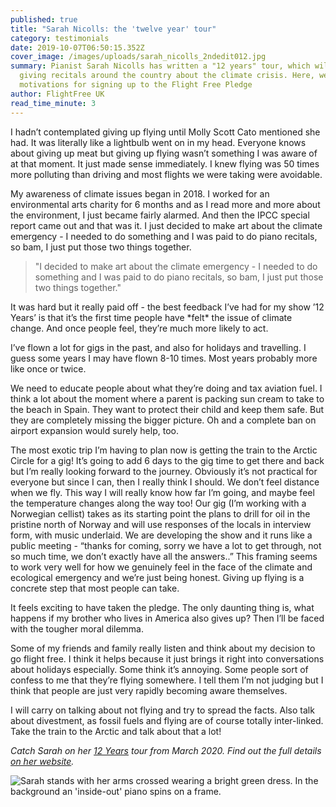 ```yaml
---
published: true
title: "Sarah Nicolls: the 'twelve year' tour"
category: testimonials
date: 2019-10-07T06:50:15.352Z
cover_image: /images/uploads/sarah_nicolls_2ndedit012.jpg
summary: Pianist Sarah Nicolls has written a "12 years" tour, which will involve
  giving recitals around the country about the climate crisis. Here, we hear her
  motivations for signing up to the Flight Free Pledge
author: FlightFree UK
read_time_minute: 3
---
```

I hadn’t contemplated giving up flying until Molly Scott Cato mentioned she had. It was literally like a lightbulb went on in my head. Everyone knows about giving up meat but giving up flying wasn’t something I was aware of at that moment. It just made sense immediately. I knew flying was 50 times more polluting than driving and most flights we were taking were avoidable. 

My awareness of climate issues began in 2018.  I worked for an environmental arts charity for 6 months and as I read more and more about the environment, I just became fairly alarmed. And then the IPCC special report came out and that was it.  I just decided to make art about the climate emergency - I needed to do something and I was paid to do piano recitals, so bam, I just put those two things together.  

> "I decided to make art about the climate emergency - I needed to do something and I was paid to do piano recitals, so bam, I just put those two things together."

It was hard but it really paid off - the best feedback I’ve had for my show ’12 Years’ is that it’s the first time people have \*felt\* the issue of climate change. And once people feel, they’re much more likely to act.

I’ve flown a lot for gigs in the past, and also for holidays and travelling.  I guess some years I may have flown 8-10 times.  Most years probably more like once or twice.

W﻿e need to educate people about what they’re doing and tax aviation fuel.  I think a lot about the moment where a parent is packing sun cream to take to the beach in Spain. They want to protect their child and keep them safe.  But they are completely missing the bigger picture.  Oh and a complete ban on airport expansion would surely help, too.

The most exotic trip I’m having to plan now is getting the train to the Arctic Circle for a gig!  It’s going to add 6 days to the gig time to get there and back but I’m really looking forward to the journey.  Obviously it’s not practical for everyone but since I can, then I really think I should.  We don’t feel distance when we fly.  This way I will really know how far I’m going, and maybe feel the temperature changes along the way too!  Our gig (I’m working with a Norwegian cellist) takes as its starting point the plans to drill for oil in the pristine north of Norway and will use responses of the locals in interview form, with music underlaid. We are developing the show and it runs like a public meeting - “thanks for coming, sorry we have a lot to get through, not so much time, we don’t exactly have all the answers..”  This framing seems to work very well for how we genuinely feel in the face of the climate and ecological emergency and we’re just being honest.  Giving up flying is a concrete step that most people can take.  

It feels exciting to have taken the pledge. The only daunting thing is, what happens if my brother who lives in America also gives up?  Then I’ll be faced with the tougher moral dilemma. 

Some of my friends and family really listen and think about my decision to go flight free. I think it helps because it just brings it right into conversations about holidays especially.  Some think it’s annoying.  Some people sort of confess to me that they’re flying somewhere.  I tell them I’m not judging but I think that people are just very rapidly becoming aware themselves. 

I﻿ will carry on talking about not flying and try to spread the facts. Also talk about divestment, as fossil fuels and flying are of course totally inter-linked. Take the train to the Arctic and talk about that a lot! 

*Catch Sarah on her* *[12 Years](http://sarahnicolls.com/the-musical-activist/)* *tour from March 2020. Find out the full details* *[on her website](http://sarahnicolls.com/the-musical-activist/).*

![Sarah stands with her arms crossed wearing a bright green dress. In the background an 'inside-out' piano spins on a frame. ](/images/uploads/sarah_nicolls_2ndedit012.jpg "Sarah lets her inside-out piano do the flying for her")
